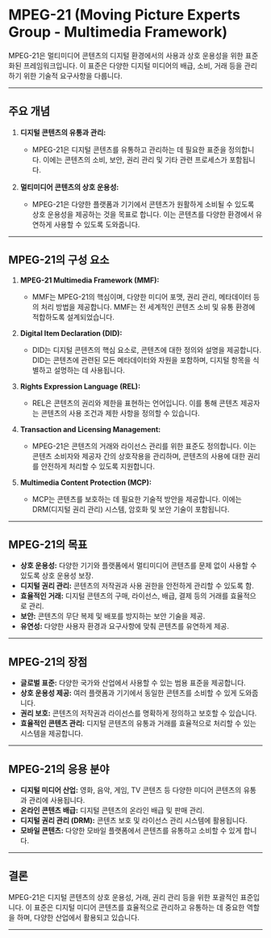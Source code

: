 # MPEG-21 (Moving Picture Experts Group - Multimedia Framework)

MPEG-21은 멀티미디어 콘텐츠의 디지털 환경에서의 사용과 상호 운용성을 위한 표준화된 프레임워크입니다. 이 표준은 다양한 디지털 미디어의 배급, 소비, 거래 등을 관리하기 위한 기술적 요구사항을 다룹니다.

---

## 주요 개념

1. **디지털 콘텐츠의 유통과 관리:**
   - MPEG-21은 디지털 콘텐츠를 유통하고 관리하는 데 필요한 표준을 정의합니다. 이에는 콘텐츠의 소비, 보안, 권리 관리 및 기타 관련 프로세스가 포함됩니다.

2. **멀티미디어 콘텐츠의 상호 운용성:**
   - MPEG-21은 다양한 플랫폼과 기기에서 콘텐츠가 원활하게 소비될 수 있도록 상호 운용성을 제공하는 것을 목표로 합니다. 이는 콘텐츠를 다양한 환경에서 유연하게 사용할 수 있도록 도와줍니다.

---

## MPEG-21의 구성 요소

1. **MPEG-21 Multimedia Framework (MMF):**
   - MMF는 MPEG-21의 핵심이며, 다양한 미디어 포맷, 권리 관리, 메타데이터 등의 처리 방법을 제공합니다. MMF는 전 세계적인 콘텐츠 소비 및 유통 환경에 적합하도록 설계되었습니다.

2. **Digital Item Declaration (DID):**
   - DID는 디지털 콘텐츠의 핵심 요소로, 콘텐츠에 대한 정의와 설명을 제공합니다. DID는 콘텐츠에 관련된 모든 메타데이터와 자원을 포함하며, 디지털 항목을 식별하고 설명하는 데 사용됩니다.

3. **Rights Expression Language (REL):**
   - REL은 콘텐츠의 권리와 제한을 표현하는 언어입니다. 이를 통해 콘텐츠 제공자는 콘텐츠의 사용 조건과 제한 사항을 정의할 수 있습니다.

4. **Transaction and Licensing Management:**
   - MPEG-21은 콘텐츠의 거래와 라이선스 관리를 위한 표준도 정의합니다. 이는 콘텐츠 소비자와 제공자 간의 상호작용을 관리하며, 콘텐츠의 사용에 대한 권리를 안전하게 처리할 수 있도록 지원합니다.

5. **Multimedia Content Protection (MCP):**
   - MCP는 콘텐츠를 보호하는 데 필요한 기술적 방안을 제공합니다. 이에는 DRM(디지털 권리 관리) 시스템, 암호화 및 보안 기술이 포함됩니다.

---

## MPEG-21의 목표

- **상호 운용성:** 다양한 기기와 플랫폼에서 멀티미디어 콘텐츠를 문제 없이 사용할 수 있도록 상호 운용성 보장.
- **디지털 권리 관리:** 콘텐츠의 저작권과 사용 권한을 안전하게 관리할 수 있도록 함.
- **효율적인 거래:** 디지털 콘텐츠의 구매, 라이선스, 배급, 결제 등의 거래를 효율적으로 관리.
- **보안:** 콘텐츠의 무단 복제 및 배포를 방지하는 보안 기술을 제공.
- **유연성:** 다양한 사용자 환경과 요구사항에 맞춰 콘텐츠를 유연하게 제공.

---

## MPEG-21의 장점

- **글로벌 표준:** 다양한 국가와 산업에서 사용할 수 있는 범용 표준을 제공합니다.
- **상호 운용성 제공:** 여러 플랫폼과 기기에서 동일한 콘텐츠를 소비할 수 있게 도와줍니다.
- **권리 보호:** 콘텐츠의 저작권과 라이선스를 명확하게 정의하고 보호할 수 있습니다.
- **효율적인 콘텐츠 관리:** 디지털 콘텐츠의 유통과 거래를 효율적으로 처리할 수 있는 시스템을 제공합니다.

---

## MPEG-21의 응용 분야

- **디지털 미디어 산업:** 영화, 음악, 게임, TV 콘텐츠 등 다양한 미디어 콘텐츠의 유통과 관리에 사용됩니다.
- **온라인 콘텐츠 배급:** 디지털 콘텐츠의 온라인 배급 및 판매 관리.
- **디지털 권리 관리 (DRM):** 콘텐츠 보호 및 라이선스 관리 시스템에 활용됩니다.
- **모바일 콘텐츠:** 다양한 모바일 플랫폼에서 콘텐츠를 유통하고 소비할 수 있게 합니다.

---

## 결론

MPEG-21은 디지털 콘텐츠의 상호 운용성, 거래, 권리 관리 등을 위한 포괄적인 표준입니다. 이 표준은 디지털 미디어 콘텐츠를 효율적으로 관리하고 유통하는 데 중요한 역할을 하며, 다양한 산업에서 활용되고 있습니다.

---
